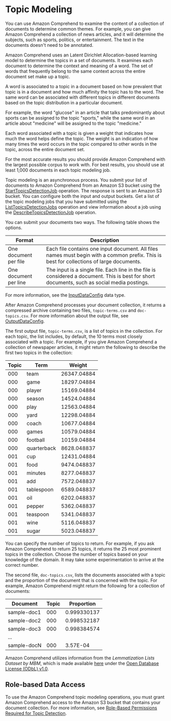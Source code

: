 # Topic Modeling<a name="topic-modeling"></a>

You can use Amazon Comprehend to examine the content of a collection of documents to determine common themes\. For example, you can give Amazon Comprehend a collection of news articles, and it will determine the subjects, such as sports, politics, or entertainment\. The text in the documents doesn't need to be annotated\. 

Amazon Comprehend uses an Latent Dirichlet Allocation\-based learning model to determine the topics in a set of documents\. It examines each document to determine the context and meaning of a word\. The set of words that frequently belong to the same context across the entire document set make up a topic\.

A word is associated to a topic in a document based on how prevalent that topic is in a document and how much affinity the topic has to the word\. The same word can be associated with different topics in different documents based on the topic distribution in a particular document\. 

For example, the word "glucose" in an article that talks predominantly about sports can be assigned to the topic "sports," while the same word in an article about "medicine" will be assigned to the topic "medicine\."

Each word associated with a topic is given a weight that indicates how much the word helps define the topic\. The weight is an indication of how many times the word occurs in the topic compared to other words in the topic, across the entire document set\.

For the most accurate results you should provide Amazon Comprehend with the largest possible corpus to work with\. For best results, you should use at least 1,000 documents in each topic modeling job\.

Topic modeling is an asynchronous process\. You submit your list of documents to Amazon Comprehend from an Amazon S3 bucket using the [StartTopicsDetectionJob](API_StartTopicsDetectionJob.md) operation\. The response is sent to an Amazon S3 bucket\. You can configure both the input and output buckets\. Get a list of the topic modeling jobs that you have submitted using the [ListTopicsDetectionJobs](API_ListTopicsDetectionJobs.md) operation and view information about a job using the [DescribeTopicsDetectionJob](API_DescribeTopicsDetectionJob.md) operation\.

You can submit your documents two ways\. The following table shows the options\.


| Format | Description | 
| --- | --- | 
| One document per file | Each file contains one input document\. All files names must begin with a common prefix\. This is best for collections of large documents\. | 
| One document per line | The input is a single file\. Each line in the file is considered a document\. This is best for short documents, such as social media postings\. | 

For more information, see the [InputDataConfig](API_InputDataConfig.md) data type\.

After Amazon Comprehend processes your document collection, it returns a compressed archive containing two files, `topic-terms.csv` and `doc-topics.csv`\. For more information about the output file, see [OutputDataConfig](API_OutputDataConfig.md)\. 

The first output file, `topic-terms.csv`, is a list of topics in the collection\. For each topic, the list includes, by default, the 10 terms most closely associated with a topic\. For example, if you give Amazon Comprehend a collection of newspaper articles, it might return the following to describe the first two topics in the collection:


| Topic | Term | Weight | 
| --- | --- | --- | 
| 000 | team | 26347\.04884 | 
| 000 | game | 18297\.04884 | 
| 000 | player | 15169\.04884 | 
| 000 | season | 14524\.04884 | 
| 000 | play | 12563\.04884 | 
| 000 | yard | 12298\.04884 | 
| 000 | coach | 10677\.04884 | 
| 000 | games | 10579\.04884 | 
| 000 | football | 10159\.04884 | 
| 000 | quarterback | 8628\.048837 | 
| 001 | cup | 12431\.04884 | 
| 001 | food | 9474\.048837 | 
| 001 | minutes | 8277\.048837 | 
| 001 | add | 7572\.048837 | 
| 001 | tablespoon | 6589\.048837 | 
| 001 | oil | 6202\.048837 | 
| 001 | pepper | 5362\.048837 | 
| 001 | teaspoon | 5341\.048837 | 
| 001 | wine | 5116\.048837 | 
| 001 | sugar | 5023\.048837 | 

You can specify the number of topics to return\. For example, if you ask Amazon Comprehend to return 25 topics, it returns the 25 most prominent topics in the collection\. Choose the number of topics based on your knowledge of the domain\. It may take some experimentation to arrive at the correct number\. 

The second file, `doc-topics.csv`, lists the documents associated with a topic and the proportion of the document that is concerned with the topic\. For example, Amazon Comprehend might return the following for a collection of documents:


| Document | Topic | Proportion | 
| --- | --- | --- | 
| sample\-doc1 | 000 | 0\.999330137 | 
| sample\-doc2 | 000 | 0\.998532187 | 
| sample\-doc3 | 000 | 0\.998384574 | 
| \.\.\. |   |   | 
| sample\-docN | 000 | 3\.57E\-04 | 

Amazon Comprehend utilizes information from the *Lemmatization Lists Dataset by MBM*, which is made available [here](http://www.lexiconista.com/datasets/lemmatization/) under the [Open Database License \(ODbL\) v1\.0](https://opendatacommons.org/licenses/odbl/1-0/)\.

## Role\-based Data Access<a name="detect-topics-role-auth"></a>

To use the Amazon Comprehend topic modeling operations, you must grant Amazon Comprehend access to the Amazon S3 bucket that contains your document collection\. For more information, see [Role\-Based Permissions Required for Topic Detection](access-control-managing-permissions.md#auth-role-permissions)\.
